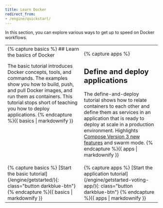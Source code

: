 ```yaml
---
title: Learn Docker
redirect_from:
- /engine/quickstart/
---
```


In this section, you can explore various ways to get up to speed on
Docker workflows.

<table>
<tr valign="top">
<td width="50%">
{% capture basics %}
## Learn the basics of Docker

The basic tutorial introduces Docker concepts, tools, and commands. The examples show you how to build, push,
and pull Docker images, and run them as containers. This
tutorial stops short of teaching you how to deploy applications.
{% endcapture %}{{ basics | markdownify }}
</td>
<td width="50%">

{% capture apps %}
## Define and deploy applications

The define-and-deploy tutorial shows how to relate
containers to each other and define them as services in an application that is ready to deploy at scale in a
production environment. Highlights [Compose Version 3 new features](/engine/getstarted-voting-app/index.md#compose-version-3-features-and-compatibility) and swarm mode.
{% endcapture %}{{ apps | markdownify }}

</td></tr>

<tr valign="top">
<td width="50%">
{% capture basics %}
[Start the basic tutorial](/engine/getstarted/){: class="button darkblue-btn"}
{% endcapture %}{{ basics | markdownify }}
</td>
<td width="50%">
{% capture apps %}
[Start the application tutorial](/engine/getstarted-voting-app/){: class="button darkblue-btn"}
{% endcapture %}{{ apps | markdownify }}
</td>
</tr>
</table>
